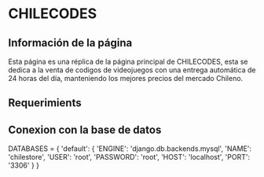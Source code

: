 # CHILECODES
## Información de la página
Esta página es una réplica de la página principal de CHILECODES, esta se dedica a la venta de codigos de videojuegos con una entrega automática de 24 horas del día, manteniendo los mejores precios del mercado Chileno.
## Requerimients
## Conexion con la base de datos
DATABASES = {
    'default': {
        'ENGINE': 'django.db.backends.mysql',
        'NAME': 'chilestore',
        'USER': 'root',
        'PASSWORD': 'root',
        'HOST': 'localhost',
        'PORT': '3306'
    }
}
